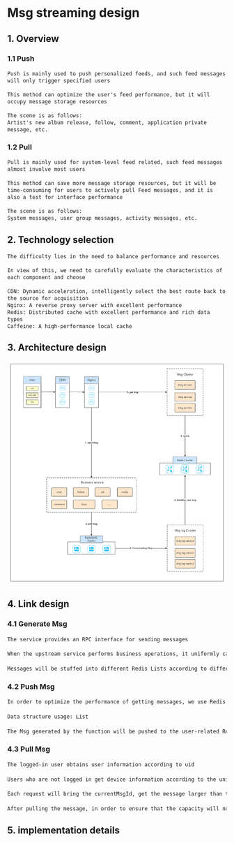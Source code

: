 # Msg streaming design

## 1. Overview

### 1.1 Push

```
Push is mainly used to push personalized feeds, and such feed messages will only trigger specified users

This method can optimize the user's feed performance, but it will occupy message storage resources

The scene is as follows:
Artist's new album release, follow, comment, application private message, etc.
```

### 1.2 Pull

```
Pull is mainly used for system-level feed related, such feed messages almost involve most users

This method can save more message storage resources, but it will be time-consuming for users to actively pull Feed messages, and it is also a test for interface performance

The scene is as follows:
System messages, user group messages, activity messages, etc.
```

## 2. Technology selection

```
The difficulty lies in the need to balance performance and resources

In view of this, we need to carefully evaluate the characteristics of each component and choose

CDN: Dynamic acceleration, intelligently select the best route back to the source for acquisition
Nginx: A reverse proxy server with excellent performance
Redis: Distributed cache with excellent performance and rich data types
Caffeine: A high-performance local cache
```

## 3. Architecture design

![Msg streaming design](../Material/image/Msg%20streaming%20design.png)

## 4. Link design

### 4.1 Generate Msg

```markdown
The service provides an RPC interface for sending messages

When the upstream service performs business operations, it uniformly calls this interface to send messages

Messages will be stuffed into different Redis Lists according to different business types
```

### 4.2 Push Msg

```markdown
In order to optimize the performance of getting messages, we use Redis to store user messages

Data structure usage: List

The Msg generated by the function will be pushed to the user-related Redis key

```

### 4.3 Pull Msg

```markdown
The logged-in user obtains user information according to uid

Users who are not logged in get device information according to the unique code of the device

Each request will bring the currentMsgId, get the message larger than the MsgId, and delete the message smaller than the MsgId

After pulling the message, in order to ensure that the capacity will not grow all the time, the message list will also be trimmed
```

## 5. implementation details










